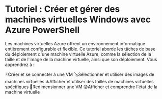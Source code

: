 # Tutoriel : Créer et gérer des machines virtuelles Windows avec Azure PowerShell
Les machines virtuelles Azure offrent un environnement informatique entièrement configurable et flexible. Ce tutoriel aborde les tâches de base du déploiement d'une machine virtuelle Azure, comme la sélection de la taille et de l'image de la machine virtuelle, ainsi que son déploiement. Vous apprendrez à :

🃏Créer et se connecter à une VM
🪕Sélectionner et utiliser des images de machines virtuelles
⚓Afficher et utiliser des tailles de machines virtuelles spécifiques
🎱Redimensionner une VM
😠Afficher et comprendre l'état de la machine virtuelle
